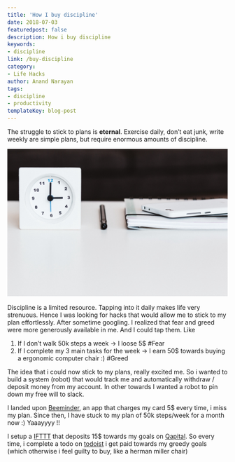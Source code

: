 ```yaml
---
title: 'How I buy discipline'
date: 2018-07-03
featuredpost: false
description: How i buy discipline
keywords:
- discipline
link: /buy-discipline
category:
- Life Hacks
author: Anand Narayan
tags:
- discipline
- productivity
templateKey: blog-post
---
```


The struggle to stick to plans is **eternal**. Exercise daily, don’t eat junk, write weekly are simple plans, but require enormous amounts of discipline.

![time](./images/time.jpeg)

Discipline is a limited resource. Tapping into it daily makes life very strenuous. Hence I was looking for hacks that would allow me to stick to my plan effortlessly. After sometime googling. I realized that fear and greed were more generously available in me. And I could tap them. Like

1. If I don’t walk 50k steps a week -> I loose 5$ #Fear
2. If I complete my 3 main tasks for the week -> I earn 50$ towards buying a ergonomic computer chair :) #Greed

The idea that i could now stick to my plans, really excited me. So i wanted to build a system (robot) that would track me and automatically withdraw / deposit money from my account. In other towards I wanted a robot to pin down my free will to slack.

I landed upon [Beeminder](https://www.beeminder.com/codeanand/), an app that charges my card 5$ every time, i miss my plan. Since then, I have stuck to my plan of 50k steps/week for a month now :) Yaaayyyy !!

I setup a [IFTTT](https://ifttt.com/) that deposits 15$ towards my goals on [Qapital](https://www.qapital.com/). So every time, i complete a todo on [todoist](https://todoist.com/) i get paid towards my greedy goals (which otherwise i feel guilty to buy, like a herman miller chair)